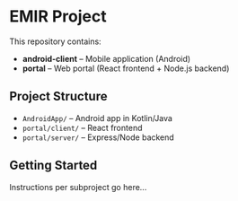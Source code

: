 # EMIR Project

This repository contains:

- **android-client** – Mobile application (Android)
- **portal** – Web portal (React frontend + Node.js backend)

## Project Structure

- `AndroidApp/` – Android app in Kotlin/Java
- `portal/client/` – React frontend
- `portal/server/` – Express/Node backend

## Getting Started

Instructions per subproject go here...
